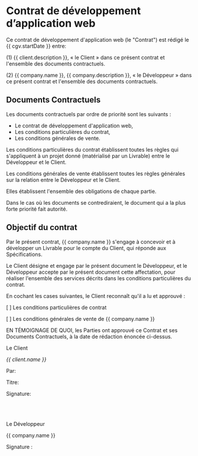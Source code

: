 # Contrat de développement d’application web

Ce contrat de développement d'application web (le "Contrat") est rédigé le {{ cgv.startDate }} entre:

(1) {{ client.description }},
« le Client » dans ce présent contrat et l'ensemble des documents contractuels.

(2) {{ company.name }}, {{ company.description }},
« le Développeur » dans ce présent contrat et l'ensemble des documents contractuels.

## Documents Contractuels

Les documents contractuels par ordre de priorité sont les suivants :

* Le contrat de développement d'application web,
* Les conditions particulières du contrat,
* Les conditions générales de vente.

Les conditions particulières du contrat établissent toutes les règles qui s'appliquent à un projet donné (matérialisé par un Livrable) entre le Développeur et le Client.

Les conditions générales de vente établissent toutes les règles générales sur la relation entre le Développeur et le Client.

Elles établissent l'ensemble des obligations de chaque partie.

Dans le cas où les documents se contrediraient, le document qui a la plus forte priorité fait autorité.

## Objectif du contrat

Par le présent contrat, {{ company.name }} s'engage à concevoir et à développer un Livrable pour le compte du Client, qui réponde aux Spécifications.

Le Client désigne et engage par le présent document le Développeur, et le Développeur accepte par le présent document cette affectation, pour réaliser l'ensemble des services décrits dans les conditions particulières du contrat.

En cochant les cases suivantes, le Client reconnaît qu'il a lu et approuvé :

[        ] Les conditions particulières de contrat

[        ] Les conditions générales de vente de {{ company.name }}

EN TÉMOIGNAGE DE QUOI, les Parties ont approuvé ce Contrat et ses Documents Contractuels, à la date de rédaction énoncée ci-dessus.

Le Client

_{{ client.name }}_

Par:

Titre:


Signature:


<br/>
<br/>
<br/>
Le Développeur

{{ company.name }}

Signature :




